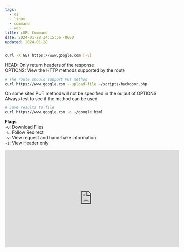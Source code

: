 ```yaml
---
tags:
  - os
  - linux
  - command
  - web
title: cURL Command
date: 2024-01-28 14:15:56 -0600
updated: 2024-01-28
---
```


````bash
curl -X GET https://www.google.com [-v]
````

HEAD: Only return headers of the response  
OPTIONS: View the HTTP methods supported by the route

````bash
# The route should support PUT method
curl https://www.google.com --upload-file ~/scripts/backdoor.php
````

On some sites PUT method will not be specified in the output of OPTIONS  
Always test to see if the method can be used

````bash
# Save results to file
curl https://www.google.com -o ~/google.html
````

**Flags**  
`-O`: Download Files  
`-L`: Follow Redirect  
`-v`: View request and handshake information  
`-I`: View Header only

<iframe width="560" height="315" src="https://www.youtube-nocookie.com/embed/Xy7fDxz39FM?si=G_6gzhHkgWe1-kcL" title="YouTube video player" frameborder="0" allow="accelerometer; autoplay; clipboard-write; encrypted-media; gyroscope; picture-in-picture; web-share" allowfullscreen></iframe>
